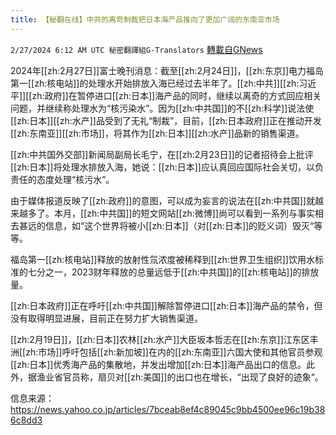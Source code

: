 ```yaml
---
title: 【秘翻在线】中共的离奇制裁把日本海产品推向了更加广阔的东南亚市场
---
```

`2/27/2024 6:12 AM UTC 秘密翻譯組G-Translators` [轉載自GNews](https://gnews.org/articles/2344482)

2024年[[zh:2月27日]]富士晚刊消息：截至[[zh:2月24日]]，[[zh:东京]]电力福岛第一[[zh:核电站]]的处理水开始排放入海已经过去半年了。[[zh:中共]][[zh:习近平]][[zh:政府]]在暂停进口[[zh:日本]]海产品的同时，继续以离奇的方式回应相关问题，并继续称处理水为“核污染水”。因为[[zh:中共国]]的不[[zh:科学]]说法使[[zh:日本]][[zh:水产]]品受到了无礼“制裁”，目前，[[zh:日本政府]]正在推动开发[[zh:东南亚]][[zh:市场]]，将其作为[[zh:日本]][[zh:水产]]品新的销售渠道。

[[zh:中共国外交部]]新闻局副局长毛宁，在[[zh:2月23日]]的记者招待会上批评[[zh:日本]]将处理水排放入海，她说：[[zh:日本]]应认真回应国际社会关切，以负责任的态度处理“核污水”。

由于媒体报道反映了[[zh:政府]]的意图，可以成为妄言的说法在[[zh:中共国]]就越来越多了。本月，[[zh:中共国]]的短文网站[[zh:微博]]尚可以看到一系列与事实相去甚远的信息，如“这个世界将被小[[zh:日本]]（对[[zh:日本]]的贬义词）毁灭“等等。

福岛第一[[zh:核电站]]释放的放射性氚浓度被稀释到[[zh:世界卫生组织]]饮用水标准的七分之一，2023财年释放的总量远低于[[zh:中共国]]的[[zh:核电站]]的排放量。

[[zh:日本政府]]正在呼吁[[zh:中共国]]解除暂停进口[[zh:日本]]海产品的禁令，但没有取得明显进展，目前正在努力扩大销售渠道。

[[zh:2月19日]]，[[zh:日本]]农林[[zh:水产]]大臣坂本哲志在[[zh:东京]]江东区丰洲[[zh:市场]]呼吁包括[[zh:新加坡]]在内的[[zh:东南亚]]六国大使和其他官员参观[[zh:日本]]优秀海产品的集散地，并发出增加[[zh:日本]]海产品出口的信息。此外，据渔业省官员称，扇贝对[[zh:美国]]的出口也在增长，“出现了良好的迹象“。

信息来源：https://news.yahoo.co.jp/articles/7bceab8ef4c89045c9bb4500ee96c19b386c8dd3
